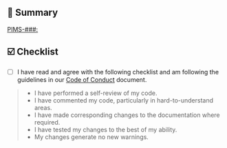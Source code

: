 <!--  
PR Title format:  
JIRA_BOARD_ABBREVIATION-JIRA_TASK_NUMBER: TITLE_OF_JIRA_TASK  
Example: PIMS-700: A great ticket                                       
-->  

## 🎯 Summary

<!-- EDIT JIRA LINK BELOW -->  
[PIMS-###: ](https://apps.itsm.gov.bc.ca/jira/browse/PIMS-###)

<!-- PROVIDE BELOW an explanation of your changes -->

<!-- PROVIDE ABOVE an explanation of your changes -->

## ☑️ Checklist

- [ ] I have read and agree with the following checklist and am following the guidelines in our [Code of Conduct](CODE_OF_CONDUCT.md) document.

> - I have performed a self-review of my code.
> - I have commented my code, particularly in hard-to-understand areas.
> - I have made corresponding changes to the documentation where required.
> - I have tested my changes to the best of my ability.
> - My changes generate no new warnings.
